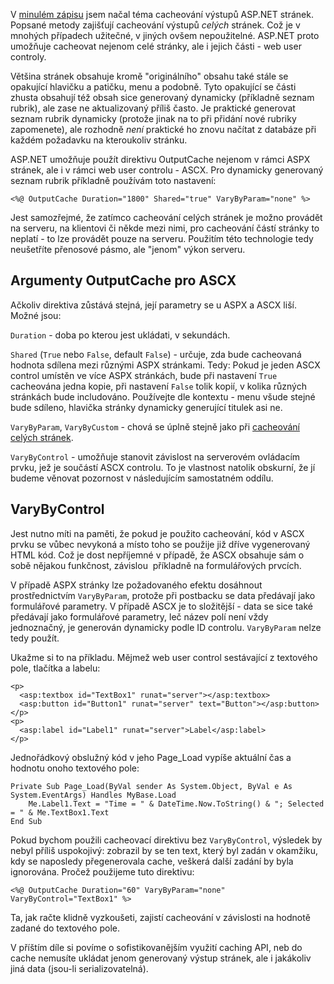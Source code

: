 <!-- dcterms:identifier = aspnetcz#6 -->
<!-- dcterms:title = ASP.NET caching pro mírně pokročilé: Ukládání částí stránky -->
<!-- dcterms:abstract = V minulém zápisu jsem načal téma cacheování výstupů ASP.NET stránek. Popsané metody zajišťují cacheování výstupů celých stránek. Což je v mnohých případech užitečné, v jiných ovšem nepoužitelné. ASP.NET proto umožňuje cacheovat nejenom celé stránky, ale i jejich části - web user controly. -->
<!-- np9:categoryId = 1 -->
<!-- x4w:category = Programování -->
<!-- np9:authorId = 1 -->
<!-- np9:authorEmail = michal.valasek@altairis.cz -->
<!-- dcterms:creator = Michal Altair Valášek -->
<!-- dcterms:created = 2005-01-06T06:40:36.86+01:00 -->
<!-- dcterms:dateAccepted = 2005-01-06T06:40:36.86+01:00 -->

V [minulém zápisu](/entry/article-20050105.aspx) jsem načal téma cacheování výstupů ASP.NET stránek. Popsané metody zajišťují cacheování výstupů *celých* stránek. Což je v mnohých případech užitečné, v jiných ovšem nepoužitelné. ASP.NET proto umožňuje cacheovat nejenom celé stránky, ale i jejich části - web user controly.

Většina stránek obsahuje kromě "originálního" obsahu také stále se opakující hlavičku a patičku, menu a podobně. Tyto opakující se části zhusta obsahují též obsah sice generovaný dynamicky (příkladně seznam rubrik), ale zase ne aktualizovaný příliš často. Je praktické generovat seznam rubrik dynamicky (protože jinak na to při přidání nové rubriky zapomenete), ale rozhodně *není* praktické ho znovu načítat z databáze při každém požadavku na kteroukoliv stránku.

ASP.NET umožňuje použít direktivu OutputCache nejenom v rámci ASPX stránek, ale i v rámci web user controlu - ASCX. Pro dynamicky generovaný seznam rubrik příkladně používám toto nastavení:

    <%@ OutputCache Duration="1800" Shared="true" VaryByParam="none" %>

Jest samozřejmé, že zatímco cacheování celých stránek je možno provádět na serveru, na klientovi či někde mezi nimi, pro cacheování částí stránky to neplatí - to lze provádět pouze na serveru. Použitím této technologie tedy neušetříte přenosové pásmo, ale "jenom" výkon serveru.

## Argumenty OutputCache pro ASCX

Ačkoliv direktiva zůstává stejná, její parametry se u ASPX a ASCX liší. Možné jsou:

`Duration` - doba po kterou jest ukládati, v sekundách.

`Shared` (`True` nebo `False`, default `False`) - určuje, zda bude cacheovaná hodnota sdílena mezi různými ASPX stránkami. Tedy: Pokud je jeden ASCX control umístěn ve více ASPX stránkách, bude při nastavení `True` cacheována jedna kopie, při nastavení `False` tolik kopií, v kolika různých stránkách bude includováno. Používejte dle kontextu - menu všude stejné bude sdíleno, hlavička stránky dynamicky generující titulek asi ne.

`VaryByParam`, `VaryByCustom` - chová se úplně stejně jako při [cacheování celých stránek](/entry/article-20050105.aspx).

`VaryByControl` - umožňuje stanovit závislost na serverovém ovládacím prvku, jež je součástí ASCX controlu. To je vlastnost natolik obskurní, že jí budeme věnovat pozornost v následujícím samostatném oddílu.

## VaryByControl

Jest nutno míti na paměti, že pokud je použito cacheování, kód v ASCX prvku se vůbec nevykoná a místo toho se použije již dříve vygenerovaný HTML kód. Což je dost nepříjemné v případě, že ASCX obsahuje sám o sobě nějakou funkčnost, závislou  příkladně na formulářových prvcích.

V případě ASPX stránky lze požadovaného efektu dosáhnout prostřednictvím `VaryByParam`, protože při postbacku se data předávají jako formulářové parametry. V případě ASCX je to složitější - data se sice také předávají jako formulářové parametry, leč název polí není vždy jednoznačný, je generován dynamicky podle ID controlu. `VaryByParam` nelze tedy použít.

Ukažme si to na příkladu. Mějmež web user control sestávající z textového pole, tlačítka a labelu:

    <p>
      <asp:textbox id="TextBox1" runat="server"></asp:textbox>
      <asp:button id="Button1" runat="server" text="Button"></asp:button>
    </p>
    <p>
      <asp:label id="Label1" runat="server">Label</asp:label>
    </p>

Jednořádkový obslužný kód v jeho Page_Load vypíše aktuální čas a hodnotu onoho textového pole:

    Private Sub Page_Load(ByVal sender As System.Object, ByVal e As System.EventArgs) Handles MyBase.Load
        Me.Label1.Text = "Time = " & DateTime.Now.ToString() & "; Selected = " & Me.TextBox1.Text
    End Sub

Pokud bychom použili cacheovací direktivu bez `VaryByControl`, výsledek by nebyl příliš uspokojivý: zobrazil by se ten text, který byl zadán v okamžiku, kdy se naposledy přegenerovala cache, veškerá další zadání by byla ignorována. Pročež použijeme tuto direktivu:

    <%@ OutputCache Duration="60" VaryByParam="none" VaryByControl="TextBox1" %>

Ta, jak račte klidně vyzkoušeti, zajistí cacheování v závislosti na hodnotě zadané do textového pole.

V příštím díle si povíme o sofistikovanějším využití caching API, neb do cache nemusíte ukládat jenom generovaný výstup stránek, ale i jakákoliv jiná data (jsou-li serializovatelná).